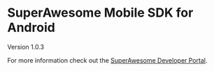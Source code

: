 SuperAwesome Mobile SDK for Android
===================================

Version 1.0.3

For more information check out the [SuperAwesome Developer Portal](http://developers.superawesome.tv/docs/androidsdk).